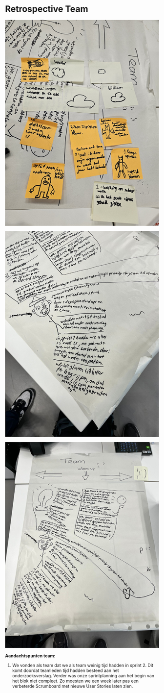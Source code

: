 # Retrospective Team

![alt text](20240524_121124.jpg)

![alt text](IMG-20240524-WA0005.jpg)

![alt text](IMG-20240524-WA0006.jpg)

**Aandachtspunten team:**

1. We vonden als team dat we als team weinig tijd hadden in sprint 2. Dit komt doordat teamleden tijd hadden besteed aan het onderzoeksverslag. Verder was onze sprintplanning aan het begin van het blok niet compleet. Zo moesten we een week later pas een verbeterde Scrumboard met nieuwe User Stories laten zien.


